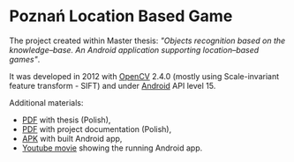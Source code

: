 Poznań Location Based Game
==========================

The project created within Master thesis: _"Objects recognition based on the knowledge–base. An Android application supporting location–based games"_.

It was developed in 2012 with [OpenCV](http://opencv.org) 2.4.0 (mostly using Scale-invariant feature transform - SIFT) and under [Android](https://developer.android.com/sdk) API level 15.

Additional materials:
* [PDF](https://andre.faculty.wmi.amu.edu.pl/mgr/aw-master-sift-android-thesis.pdf) with thesis (Polish),
* [PDF](https://andre.faculty.wmi.amu.edu.pl/mgr/aw-master-sift-android-doc.pdf) with project documentation (Polish),
* [APK](https://andre.faculty.wmi.amu.edu.pl/mgr/poznan-game-api-15.apk) with built Android app,
* [Youtube movie](https://www.youtube.com/watch?v=In57B0au-Oc) showing the running Android app.
